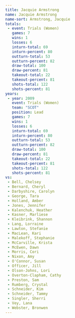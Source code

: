 ```yaml
---
title: Jacquie Armstrong
name: Jacquie Armstrong
name-sort: Armstrong, Jacquie
totals:
 - event: Trials (Women)
   games: 7
   wins: 1
   losses: 6
   inturn-total: 69
   inturn-percent: 80
   outturn-total: 53
   outturn-percent: 82
   draw-total: 100
   draw-percent: 81
   takeout-total: 22
   takeout-percent: 81
   shots-total: 122
   shots-percent: 81
years:
 - year: 2009
   event: Trials (Women)
   team: "SCOT"
   position: Lead
   games: 7
   wins: 1
   losses: 6
   inturn-total: 69
   inturn-percent: 80
   outturn-total: 53
   outturn-percent: 82
   draw-total: 100
   draw-percent: 81
   takeout-total: 22
   takeout-percent: 81
   shots-total: 122
   shots-percent: 81
vs:
 - Bell, Chelsey
 - Bernard, Cheryl
 - Darbyshire, Carolyn
 - George, Tara
 - Holland, Amber
 - Jones, Jennifer
 - Kalenchuk, Heather
 - Kasner, Marliese
 - Kleibrink, Shannon
 - Lang, Lorraine
 - Lawton, Stefanie
 - MacLean, Kari
 - Malekoff, Stephanie
 - McCarville, Krista
 - McEwen, Dawn
 - Morris, Cori
 - Nixon, Amy
 - O'Connor, Susan
 - Officer, Jill
 - Olson-Johns, Lori
 - Overton-Clapham, Cathy
 - Preston, Sam
 - Rumberg, Crystal
 - Schneider, Kim
 - Schneider, Tammy
 - Singler, Sherri
 - Vey, Lana
 - Webster, Bronwen
---
```

